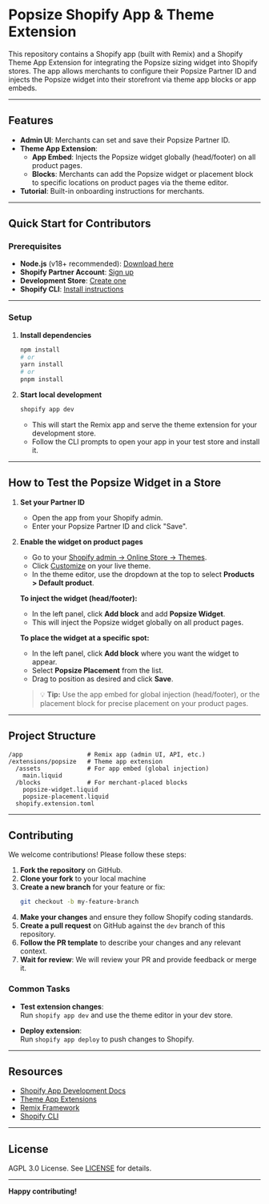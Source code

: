 # Popsize Shopify App & Theme Extension

This repository contains a Shopify app (built with Remix) and a Shopify Theme App Extension for integrating the Popsize sizing widget into Shopify stores. The app allows merchants to configure their Popsize Partner ID and injects the Popsize widget into their storefront via theme app blocks or app embeds.

---

## Features

- **Admin UI**: Merchants can set and save their Popsize Partner ID.
- **Theme App Extension**: 
  - **App Embed**: Injects the Popsize widget globally (head/footer) on all product pages.
  - **Blocks**: Merchants can add the Popsize widget or placement block to specific locations on product pages via the theme editor.
- **Tutorial**: Built-in onboarding instructions for merchants.

---

## Quick Start for Contributors

### Prerequisites

- **Node.js** (v18+ recommended): [Download here](https://nodejs.org/en/download/)
- **Shopify Partner Account**: [Sign up](https://partners.shopify.com/signup)
- **Development Store**: [Create one](https://shopify.dev/docs/apps/tools/cli/testing/development-stores)
- **Shopify CLI**: [Install instructions](https://shopify.dev/docs/apps/tools/cli/installation)

---

### Setup

1. **Install dependencies**

   ```sh
   npm install
   # or
   yarn install
   # or
   pnpm install
   ```

2. **Start local development**

   ```sh
   shopify app dev
   ```

   - This will start the Remix app and serve the theme extension for your development store.
   - Follow the CLI prompts to open your app in your test store and install it.

---

## How to Test the Popsize Widget in a Store

1. **Set your Partner ID**
   - Open the app from your Shopify admin.
   - Enter your Popsize Partner ID and click "Save".

2. **Enable the widget on product pages**
   - Go to your [Shopify admin → Online Store → Themes](/admin/themes).
   - Click [Customize](/admin/themes/current/editor) on your live theme.
   - In the theme editor, use the dropdown at the top to select **Products > Default product**.

   **To inject the widget (head/footer):**
   - In the left panel, click **Add block** and add **Popsize Widget**.
   - This will inject the Popsize widget globally on all product pages.

   **To place the widget at a specific spot:**
   - In the left panel, click **Add block** where you want the widget to appear.
   - Select **Popsize Placement** from the list.
   - Drag to position as desired and click **Save**.

   > 💡 **Tip:** Use the app embed for global injection (head/footer), or the placement block for precise placement on your product pages.

---

## Project Structure

```
/app                  # Remix app (admin UI, API, etc.)
/extensions/popsize   # Theme app extension
  /assets             # For app embed (global injection)
    main.liquid
  /blocks             # For merchant-placed blocks
    popsize-widget.liquid
    popsize-placement.liquid
  shopify.extension.toml
```

---

## Contributing

We welcome contributions! Please follow these steps:
1. **Fork the repository** on GitHub.
2. **Clone your fork** to your local machine
3. **Create a new branch** for your feature or fix:
   ```sh
   git checkout -b my-feature-branch
   ```
4. **Make your changes** and ensure they follow Shopify coding standards.
6. **Create a pull request** on GitHub against the `dev` branch of this repository.
7. **Follow the PR template** to describe your changes and any relevant context.
8. **Wait for review**: We will review your PR and provide feedback or merge it.

### Common Tasks

- **Test extension changes**:  
  Run `shopify app dev` and use the theme editor in your dev store.

- **Deploy extension**:  
  Run `shopify app deploy` to push changes to Shopify.

---

## Resources

- [Shopify App Development Docs](https://shopify.dev/docs/apps)
- [Theme App Extensions](https://shopify.dev/docs/apps/online-store/theme-app-extensions)
- [Remix Framework](https://remix.run/docs/en/main)
- [Shopify CLI](https://shopify.dev/docs/apps/tools/cli)

---

## License

AGPL 3.0 License. See [LICENSE](LICENSE) for details.

---

**Happy contributing!**